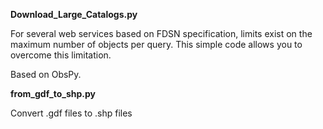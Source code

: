 **Download_Large_Catalogs.py**

For several web services based on FDSN specification, limits exist on the maximum number of objects per query.
This simple code allows you to overcome this limitation.

Based on ObsPy.

**from_gdf_to_shp.py**

Convert .gdf files to .shp files
